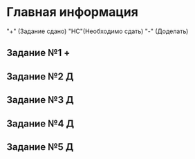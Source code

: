 # Главная информация
"+" (Задание сдано)
"НС"(Необходимо сдать)
"-"  (Доделать)

## Задание №1 +
## Задание №2 Д
## Задание №3 Д
## Задание №4 Д
## Задание №5 Д


